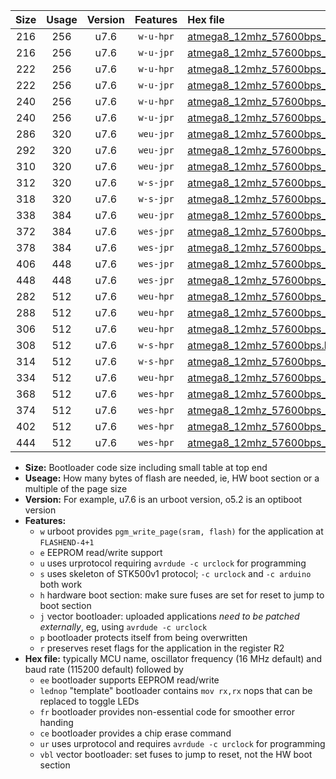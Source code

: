|Size|Usage|Version|Features|Hex file|
|:-:|:-:|:-:|:-:|:--|
|216|256|u7.6|`w-u-hpr`|[atmega8_12mhz_57600bps_ur.hex](https://raw.githubusercontent.com/stefanrueger/urboot/main/bootloaders/atmega8/fcpu_12mhz/57600_bps/atmega8_12mhz_57600bps_ur.hex)|
|216|256|u7.6|`w-u-jpr`|[atmega8_12mhz_57600bps_ur_vbl.hex](https://raw.githubusercontent.com/stefanrueger/urboot/main/bootloaders/atmega8/fcpu_12mhz/57600_bps/atmega8_12mhz_57600bps_ur_vbl.hex)|
|222|256|u7.6|`w-u-hpr`|[atmega8_12mhz_57600bps_lednop_ur.hex](https://raw.githubusercontent.com/stefanrueger/urboot/main/bootloaders/atmega8/fcpu_12mhz/57600_bps/atmega8_12mhz_57600bps_lednop_ur.hex)|
|222|256|u7.6|`w-u-jpr`|[atmega8_12mhz_57600bps_lednop_ur_vbl.hex](https://raw.githubusercontent.com/stefanrueger/urboot/main/bootloaders/atmega8/fcpu_12mhz/57600_bps/atmega8_12mhz_57600bps_lednop_ur_vbl.hex)|
|240|256|u7.6|`w-u-hpr`|[atmega8_12mhz_57600bps_lednop_fr_ur.hex](https://raw.githubusercontent.com/stefanrueger/urboot/main/bootloaders/atmega8/fcpu_12mhz/57600_bps/atmega8_12mhz_57600bps_lednop_fr_ur.hex)|
|240|256|u7.6|`w-u-jpr`|[atmega8_12mhz_57600bps_lednop_fr_ur_vbl.hex](https://raw.githubusercontent.com/stefanrueger/urboot/main/bootloaders/atmega8/fcpu_12mhz/57600_bps/atmega8_12mhz_57600bps_lednop_fr_ur_vbl.hex)|
|286|320|u7.6|`weu-jpr`|[atmega8_12mhz_57600bps_ee_ur_vbl.hex](https://raw.githubusercontent.com/stefanrueger/urboot/main/bootloaders/atmega8/fcpu_12mhz/57600_bps/atmega8_12mhz_57600bps_ee_ur_vbl.hex)|
|292|320|u7.6|`weu-jpr`|[atmega8_12mhz_57600bps_ee_lednop_ur_vbl.hex](https://raw.githubusercontent.com/stefanrueger/urboot/main/bootloaders/atmega8/fcpu_12mhz/57600_bps/atmega8_12mhz_57600bps_ee_lednop_ur_vbl.hex)|
|310|320|u7.6|`weu-jpr`|[atmega8_12mhz_57600bps_ee_lednop_fr_ur_vbl.hex](https://raw.githubusercontent.com/stefanrueger/urboot/main/bootloaders/atmega8/fcpu_12mhz/57600_bps/atmega8_12mhz_57600bps_ee_lednop_fr_ur_vbl.hex)|
|312|320|u7.6|`w-s-jpr`|[atmega8_12mhz_57600bps_vbl.hex](https://raw.githubusercontent.com/stefanrueger/urboot/main/bootloaders/atmega8/fcpu_12mhz/57600_bps/atmega8_12mhz_57600bps_vbl.hex)|
|318|320|u7.6|`w-s-jpr`|[atmega8_12mhz_57600bps_lednop_vbl.hex](https://raw.githubusercontent.com/stefanrueger/urboot/main/bootloaders/atmega8/fcpu_12mhz/57600_bps/atmega8_12mhz_57600bps_lednop_vbl.hex)|
|338|384|u7.6|`weu-jpr`|[atmega8_12mhz_57600bps_ee_lednop_fr_ce_ur_vbl.hex](https://raw.githubusercontent.com/stefanrueger/urboot/main/bootloaders/atmega8/fcpu_12mhz/57600_bps/atmega8_12mhz_57600bps_ee_lednop_fr_ce_ur_vbl.hex)|
|372|384|u7.6|`wes-jpr`|[atmega8_12mhz_57600bps_ee_vbl.hex](https://raw.githubusercontent.com/stefanrueger/urboot/main/bootloaders/atmega8/fcpu_12mhz/57600_bps/atmega8_12mhz_57600bps_ee_vbl.hex)|
|378|384|u7.6|`wes-jpr`|[atmega8_12mhz_57600bps_ee_lednop_vbl.hex](https://raw.githubusercontent.com/stefanrueger/urboot/main/bootloaders/atmega8/fcpu_12mhz/57600_bps/atmega8_12mhz_57600bps_ee_lednop_vbl.hex)|
|406|448|u7.6|`wes-jpr`|[atmega8_12mhz_57600bps_ee_lednop_fr_vbl.hex](https://raw.githubusercontent.com/stefanrueger/urboot/main/bootloaders/atmega8/fcpu_12mhz/57600_bps/atmega8_12mhz_57600bps_ee_lednop_fr_vbl.hex)|
|448|448|u7.6|`wes-jpr`|[atmega8_12mhz_57600bps_ee_lednop_fr_ce_vbl.hex](https://raw.githubusercontent.com/stefanrueger/urboot/main/bootloaders/atmega8/fcpu_12mhz/57600_bps/atmega8_12mhz_57600bps_ee_lednop_fr_ce_vbl.hex)|
|282|512|u7.6|`weu-hpr`|[atmega8_12mhz_57600bps_ee_ur.hex](https://raw.githubusercontent.com/stefanrueger/urboot/main/bootloaders/atmega8/fcpu_12mhz/57600_bps/atmega8_12mhz_57600bps_ee_ur.hex)|
|288|512|u7.6|`weu-hpr`|[atmega8_12mhz_57600bps_ee_lednop_ur.hex](https://raw.githubusercontent.com/stefanrueger/urboot/main/bootloaders/atmega8/fcpu_12mhz/57600_bps/atmega8_12mhz_57600bps_ee_lednop_ur.hex)|
|306|512|u7.6|`weu-hpr`|[atmega8_12mhz_57600bps_ee_lednop_fr_ur.hex](https://raw.githubusercontent.com/stefanrueger/urboot/main/bootloaders/atmega8/fcpu_12mhz/57600_bps/atmega8_12mhz_57600bps_ee_lednop_fr_ur.hex)|
|308|512|u7.6|`w-s-hpr`|[atmega8_12mhz_57600bps.hex](https://raw.githubusercontent.com/stefanrueger/urboot/main/bootloaders/atmega8/fcpu_12mhz/57600_bps/atmega8_12mhz_57600bps.hex)|
|314|512|u7.6|`w-s-hpr`|[atmega8_12mhz_57600bps_lednop.hex](https://raw.githubusercontent.com/stefanrueger/urboot/main/bootloaders/atmega8/fcpu_12mhz/57600_bps/atmega8_12mhz_57600bps_lednop.hex)|
|334|512|u7.6|`weu-hpr`|[atmega8_12mhz_57600bps_ee_lednop_fr_ce_ur.hex](https://raw.githubusercontent.com/stefanrueger/urboot/main/bootloaders/atmega8/fcpu_12mhz/57600_bps/atmega8_12mhz_57600bps_ee_lednop_fr_ce_ur.hex)|
|368|512|u7.6|`wes-hpr`|[atmega8_12mhz_57600bps_ee.hex](https://raw.githubusercontent.com/stefanrueger/urboot/main/bootloaders/atmega8/fcpu_12mhz/57600_bps/atmega8_12mhz_57600bps_ee.hex)|
|374|512|u7.6|`wes-hpr`|[atmega8_12mhz_57600bps_ee_lednop.hex](https://raw.githubusercontent.com/stefanrueger/urboot/main/bootloaders/atmega8/fcpu_12mhz/57600_bps/atmega8_12mhz_57600bps_ee_lednop.hex)|
|402|512|u7.6|`wes-hpr`|[atmega8_12mhz_57600bps_ee_lednop_fr.hex](https://raw.githubusercontent.com/stefanrueger/urboot/main/bootloaders/atmega8/fcpu_12mhz/57600_bps/atmega8_12mhz_57600bps_ee_lednop_fr.hex)|
|444|512|u7.6|`wes-hpr`|[atmega8_12mhz_57600bps_ee_lednop_fr_ce.hex](https://raw.githubusercontent.com/stefanrueger/urboot/main/bootloaders/atmega8/fcpu_12mhz/57600_bps/atmega8_12mhz_57600bps_ee_lednop_fr_ce.hex)|

- **Size:** Bootloader code size including small table at top end
- **Useage:** How many bytes of flash are needed, ie, HW boot section or a multiple of the page size
- **Version:** For example, u7.6 is an urboot version, o5.2 is an optiboot version
- **Features:**
  + `w` urboot provides `pgm_write_page(sram, flash)` for the application at `FLASHEND-4+1`
  + `e` EEPROM read/write support
  + `u` uses urprotocol requiring `avrdude -c urclock` for programming
  + `s` uses skeleton of STK500v1 protocol; `-c urclock` and `-c arduino` both work
  + `h` hardware boot section: make sure fuses are set for reset to jump to boot section
  + `j` vector bootloader: uploaded applications *need to be patched externally*, eg, using `avrdude -c urclock`
  + `p` bootloader protects itself from being overwritten
  + `r` preserves reset flags for the application in the register R2
- **Hex file:** typically MCU name, oscillator frequency (16 MHz default) and baud rate (115200 default) followed by
  + `ee` bootloader supports EEPROM read/write
  + `lednop` "template" bootloader contains `mov rx,rx` nops that can be replaced to toggle LEDs
  + `fr` bootloader provides non-essential code for smoother error handing
  + `ce` bootloader provides a chip erase command
  + `ur` uses urprotocol and requires `avrdude -c urclock` for programming
  + `vbl` vector bootloader: set fuses to jump to reset, not the HW boot section
